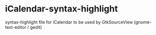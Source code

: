 # iCalendar-syntax-highlight
syntax-highlight file for iCalendar to be used by GtkSourceView (gnome-text-editor / gedit)
